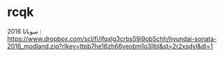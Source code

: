 # rcqk
سوناتا 2016 : 
https://www.dropbox.com/scl/fi/ifqxlg3crbs59i9ob5chh/hyundai-sonata-2016_modland.zip?rlkey=ttpb7he16zh66yeobm1o3llbl&st=2r2xsdyl&dl=1
